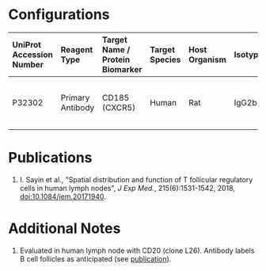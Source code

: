# Configurations

| UniProt Accession Number   | Reagent Type     | Target Name / Protein Biomarker   | Target Species   | Host Organism   | Isotype   | Clonality   | Vendor         |   Catalog Number | Conjugate    | RRID      | Availability   | Method                 | Tissue Preservation               | Target Tissue   | Tissue State   | Detergent         | Antigen Retrieval Conditions   | Dye Inactivation Conditions   | Recommend   | Agree                                    | Disagree   | Contributor         | Notes       |
|:---------------------------|:-----------------|:----------------------------------|:-----------------|:----------------|:----------|:------------|:---------------|-----------------:|:-------------|:----------|:---------------|:-----------------------|:----------------------------------|:----------------|:---------------|:------------------|:-------------------------------|:------------------------------|:------------|:-----------------------------------------|:-----------|:--------------------|:------------|
| P32302                     | Primary Antibody | CD185 (CXCR5)                     | Human            | Rat             | IgG2b     | RF8B2       | BD Biosciences |           552032 | Unconjugated | AB_394324 | Stock          | Multiplexed 2D Imaging | 1:4 Cytofix/Cytoperm Fixed Frozen | Lymph Node      | NA             | 0.3% Triton-X-100 | NA                             | NA                            | Yes         | 0000-0003-4379-8967 [[1](#publications)] | NA         | 0000-0003-4379-8967 | [1](#notes) |

# Publications

<a name="publications"></a>
1. I. Sayin et al., "Spatial distribution and function of T follicular regulatory cells in human lymph nodes", *J Exp Med.*, 215(6):1531-1542, 2018, [doi:10.1084/jem.20171940](https://doi.org/10.1084/jem.20171940).


# Additional Notes

<a name="notes"></a>
1. Evaluated in human lymph node with CD20 (clone L26). Antibody labels B cell follicles as anticipated (see [publication](https://doi.org/10.1084/jem.20171940)).
